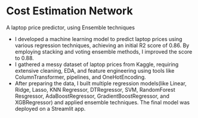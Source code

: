 # Cost Estimation Network 
A laptop price predictor,  using Ensemble techniques
- I developed a machine learning model to predict laptop prices using various regression techniques, achieving an initial R2 score of 0.86. By employing stacking and voting ensemble methods, I improved the score to 0.88.
- I gathered a messy dataset of laptop prices from Kaggle, requiring extensive cleaning, EDA, and feature engineering using tools like ColumnTransformer, pipelines, and OneHotEncoding.
- After preparing the data, I built multiple regression models(like Linear, Ridge, Lasso, KNN Regressor, DTRegressor, SVM, RandomForest Resgressor, AdaBoostRegressor, GradientBoostRegressor, and XGBRegressor) and applied ensemble techniques. The final model was deployed on a Streamlit app.

